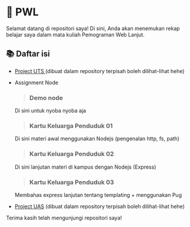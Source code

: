 # 🚀 PWL 

Selamat datang di repositori saya! Di sini, Anda akan menemukan rekap belajar saya dalam mata kuliah Pemograman Web Lanjut.

 ## 📚 Daftar isi
-  [Project UTS ](https://github.com/Elmosius/Project-UTS-PWL)(dibuat dalam repository terpisah boleh dilihat-lihat hehe)
-  Assignment Node
   > ### Demo node
     Di sini untuk nyoba nyoba aja

   > ### Kartu Keluarga Penduduk 01
     Di sini materi awal menggunakan Nodejs (pengenalan http, fs, path)

    > ### Kartu Keluarga Penduduk 02
     Di sini lanjutan materi di kampus dengan Nodejs (Express)

   > ### Kartu Keluarga Penduduk 03
     Membahas express lanjutan tentang templating + menggunakan Pug


-  [Project UAS](https://github.com/Elmosius/Project-UAS-PWL) (dibuat dalam repository terpisah boleh dilihat-lihat hehe)

   
Terima kasih telah mengunjungi repositori saya!

